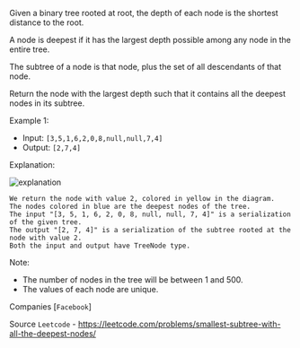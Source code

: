 Given a binary tree rooted at root, the depth of each node is the shortest distance to the root.

A node is deepest if it has the largest depth possible among any node in the entire tree.

The subtree of a node is that node, plus the set of all descendants of that node.

Return the node with the largest depth such that it contains all the deepest nodes in its subtree.

Example 1:


- Input: `[3,5,1,6,2,0,8,null,null,7,4]`
- Output: `[2,7,4]`

Explanation:

![explanation](https://s3-lc-upload.s3.amazonaws.com/uploads/2018/07/01/sketch1.png)

```
We return the node with value 2, colored in yellow in the diagram.
The nodes colored in blue are the deepest nodes of the tree.
The input "[3, 5, 1, 6, 2, 0, 8, null, null, 7, 4]" is a serialization of the given tree.
The output "[2, 7, 4]" is a serialization of the subtree rooted at the node with value 2.
Both the input and output have TreeNode type.
```

Note:
- The number of nodes in the tree will be between 1 and 500.
- The values of each node are unique.

Companies [`Facebook`]

Source `Leetcode` - https://leetcode.com/problems/smallest-subtree-with-all-the-deepest-nodes/